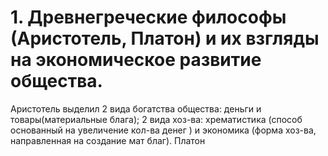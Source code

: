# 1. Древнегреческие философы (Аристотель, Платон) и их взгляды на экономическое развитие общества.

Аристотель выделил 2 вида богатства общества: деньги и товары(материальные блага); 
2 вида хоз-ва: хрематистика (способ основанный на увеличение кол-ва денег ) и экономика (форма хоз-ва, направленная на создание мат благ).
Платон

